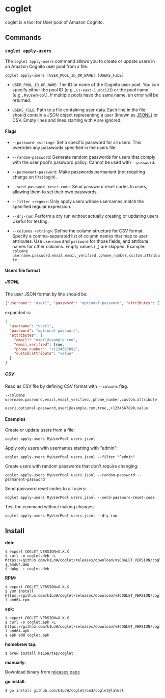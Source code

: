 # coglet

coglet is a tool for User pool of Amazon Cognito.

## Commands

### `coglet apply-users`

The `coglet apply-users` command allows you to create or update users in an Amazon Cognito user pool from a file.

```
coglet apply-users [USER_POOL_ID_OR_NAME] [USERS_FILE]
```

- `USER_POOL_ID_OR_NAME`: The ID or name of the Cognito user pool. You can specify either the pool ID (e.g., `us-east-1_abc123`) or the pool name (e.g., `MyUserPool`). If multiple pools have the same name, an error will be returned.

- `USERS_FILE`: Path to a file containing user data. Each line in the file should contain a JSON object representing a user (known as [JSONL](https://jsonlines.org/)) or CSV. Empty lines and lines starting with `#` are ignored.

#### Flags

- `--password <string>`: Set a specific password for all users. This overrides any passwords specified in the users file.

- `--random-password`: Generate random passwords for users that comply with the user pool's password policy. Cannot be used with `--password`.

- `--permanent-password`: Make passwords permanent (not requiring change on first login).

- `--send-password-reset-code`: Send password reset codes to users, allowing them to set their own passwords.

- `--filter <regex>`: Only apply users whose usernames match the specified regular expression.

- `--dry-run`: Perform a dry run without actually creating or updating users. Useful for testing.

- `--columns <string>`: Define the column structure for CSV format. Specify a comma-separated list of column names that map to user attributes. Use `username` and `password` for those fields, and attribute names for other columns. Empty values (,,) are skipped. Example: `--columns username,password,email,email_verified,,phone_number,custom:attribute`

#### Users file format

##### JSONL

The user JSON format by line should be:

```json
{"username": "user1", "password": "optional-password", "attributes": {"email": "user1@example.com", "email_verified": true, "phone_number": "+1234567890", "custom:attribute": "value"}}
```

expanded is:


```json
{
  "username": "user1",
  "password": "optional-password",
  "attributes": {
    "email": "user1@example.com",
    "email_verified": true,
    "phone_number": "+1234567890",
    "custom:attribute": "value"
  }
}
```

##### CSV

Read as CSV file by defining CSV format with `--columns` flag.

```
--columns username,password,email,email_verified,,phone_number,custom:attribute
```

```csv
user1,optional-password,user1@example.com,true,,+1234567890,value
```


#### Examples

Create or update users from a file:

```
coglet apply-users MyUserPool users.jsonl
```

Apply only users with usernames starting with "admin":

```
coglet apply-users MyUserPool users.jsonl --filter "^admin"
```

Create users with random passwords that don't require changing:

```
coglet apply-users MyUserPool users.jsonl --random-password --permanent-password
```

Send password reset codes to all users:

```
coglet apply-users MyUserPool users.jsonl --send-password-reset-code
```

Test the command without making changes:

```
coglet apply-users MyUserPool users.jsonl --dry-run
```

## Install

**deb:**

``` console
$ export COGLET_VERSION=X.X.X
$ curl -o coglet.deb -L https://github.com/k1LoW/coglet/releases/download/v$COGLET_VERSION/coglet_$COGLET_VERSION-1_amd64.deb
$ dpkg -i coglet.deb
```

**RPM:**

``` console
$ export COGLET_VERSION=X.X.X
$ yum install https://github.com/k1LoW/coglet/releases/download/v$COGLET_VERSION/coglet_$COGLET_VERSION-1_amd64.rpm
```

**apk:**

``` console
$ export COGLET_VERSION=X.X.X
$ curl -o coglet.apk -L https://github.com/k1LoW/coglet/releases/download/v$COGLET_VERSION/coglet_$COGLET_VERSION-1_amd64.apk
$ apk add coglet.apk
```

**homebrew tap:**

```console
$ brew install k1LoW/tap/coglet
```

**manually:**

Download binary from [releases page](https://github.com/k1LoW/coglet/releases)

**go install:**

```console
$ go install github.com/k1LoW/coglet/cmd/coglet@latest
```
